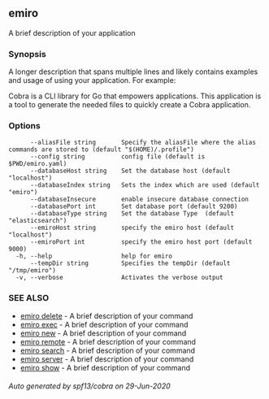 ## emiro

A brief description of your application

### Synopsis

A longer description that spans multiple lines and likely contains
examples and usage of using your application. For example:

Cobra is a CLI library for Go that empowers applications.
This application is a tool to generate the needed files
to quickly create a Cobra application.

### Options

```
      --aliasFile string       Specify the aliasFile where the alias commands are stored to (default "$(HOME)/.profile")
      --config string          config file (default is $PWD/emiro.yaml)
      --databaseHost string    Set the database host (default "localhost")
      --databaseIndex string   Sets the index which are used (default "emiro")
      --databaseInsecure       enable insecure database connection
      --databasePort int       Set database port (default 9200)
      --databaseType string    Set the database Type  (default "elasticsearch")
      --emiroHost string       specify the emiro host (default "localhost")
      --emiroPort int          specify the emiro host port (default 9000)
  -h, --help                   help for emiro
      --tempDir string         Specifies the tempDir (default "/tmp/emiro")
  -v, --verbose                Activates the verbose output
```

### SEE ALSO

* [emiro delete](emiro_delete.md)	 - A brief description of your command
* [emiro exec](emiro_exec.md)	 - A brief description of your command
* [emiro new](emiro_new.md)	 - A brief description of your command
* [emiro remote](emiro_remote.md)	 - A brief description of your command
* [emiro search](emiro_search.md)	 - A brief description of your command
* [emiro server](emiro_server.md)	 - A brief description of your command
* [emiro show](emiro_show.md)	 - A brief description of your command

###### Auto generated by spf13/cobra on 29-Jun-2020
